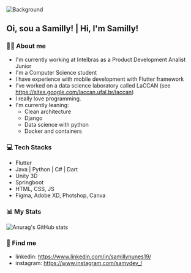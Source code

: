 ![Background](https://img.freepik.com/free-vector/web-development_73903-164.jpg?size=626&ext=jpg&ga=GA1.2.1030426669.1618185600)

## Oi, sou a Samilly! |  Hi, I'm Samilly!

### 👩‍💻 About me
- I'm currently working at Intelbras as a Product Development Analist Junior
- I'm a Computer Science student
- I have experience with mobile development with Flutter framework
- I've worked on a data science laboratory called LaCCAN (see https://sites.google.com/laccan.ufal.br/laccan)
- I really love programming.
- I'm currently leaning:
  - Clean architecture
  - Django
  - Data science with python
  - Docker and containers

### 💻 Tech Stacks
- Flutter
- Java | Python | C# | Dart
- Unity 3D
- Springboot
- HTML, CSS, JS
- Figma, Adobe XD, Photshop, Canva

### 📊 My Stats
![Anurag's GitHub stats](https://github-readme-stats.vercel.app/api?username=SamillyNunes&show_icons=true&theme=tokyonight)

### 📌 Find me
- linkedin: https://www.linkedin.com/in/samillynunes19/
- instagram: https://www.instagram.com/samydev_/
<!--
**SamillyNunes/SamillyNunes** is a ✨ _special_ ✨ repository because its `README.md` (this file) appears on your GitHub profile.

Here are some ideas to get you started:

- 🔭 I’m currently working on ...
- 🌱 I’m currently learning ...
- 👯 I’m looking to collaborate on ...
- 🤔 I’m looking for help with ...
- 💬 Ask me about ...
- 📫 How to reach me: ...
- 😄 Pronouns: ...
- ⚡ Fun fact: ...
-->
